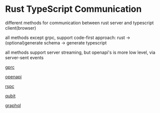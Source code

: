 # Rust TypeScript Communication

different methods for communication between rust server and typescript client(browser)

all methods except grpc, support code-first approach: rust -> (optional)generate schema -> generate typescript

all methods support server streaming, but openapi's is more low level, via server-sent events


[gprc](/grpc)

[openapi](/openapi)

[rspc](/rspc)

[qubit](https://github.com/andogq/qubit)

[graphql](/graphql)
